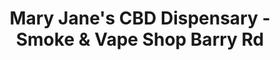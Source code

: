 ---
title: "Mary Jane's CBD Dispensary - Smoke & Vape Shop Barry Rd"
url: /kansas-city/mary-janes-cbd-dispensary-smoke-und-vape-shop-barry-rd/
shop: Tabak
---